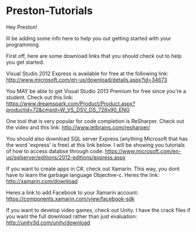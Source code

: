 Preston-Tutorials
=================

Hey Preston! 

Ill be adding some info here to help you out getting started with your programming.

First off, here are some download links that you should check out to help you get started.

Visual Studio 2012 Express is available for free at the following link:
http://www.microsoft.com/en-us/download/details.aspx?id=34673

You MAY be able to get Visual Studio 2013 Premium for free since you're a student. Check out this link:
https://www.dreamspark.com/Product/Product.aspx?productid=72&cmpid=W_VS_DSV_DS_728x90_ENG

One tool that is very popular for code completion is ReSharper. Check out the video and this link:
http://www.jetbrains.com/resharper/

You should also download SQL server Express (anything Microsoft that has the word 'express' is free) at this link below. I will be showing you tutorials of how to access databse through code:
https://www.microsoft.com/en-us/sqlserver/editions/2012-editions/express.aspx

If you want to create apps in C#, check out Xamarin. This way, you dont have to learn the garbage language Objective-c.
Heres the link:
http://xamarin.com/download

Heres a link to add Facebook to your Xamarin account:
https://components.xamarin.com/view/facebook-sdk

If you want to develop video games, check out Unity. I have the crack files if you want the full download rather than just evaluation:
http://unity3d.com/unity/download
